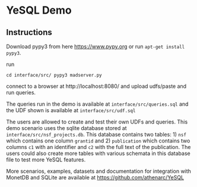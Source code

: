 # YeSQL Demo

## Instructions

Download pypy3 from here https://www.pypy.org or run `apt-get install pypy3`. 

run 

`
cd interface/src/
pypy3 madserver.py
`

connect to a browser at http://localhost:8080/ and upload udfs/paste and run queries.

The queries run in the demo is available at `interface/src/queries.sql` 
and the UDF shown is available at `interface/src/udf.sql`

The users are allowed to create and test their own UDFs and queries. This demo scenario uses the sqlite database stored at 
`interface/src/nsf_projects.db`. 
This database contains two tables: 1) `nsf` which contains one column `grantid` and 2) `publication` which contains two columns `c1` with an identifier and `c2` with the full text of the publication.
The users could also create more tables with various schemata in this database file to test more YeSQL features.


More scenarios, examples, datasets and documentation for integration with MonetDB and SQLite are available at https://github.com/athenarc/YeSQL

